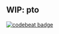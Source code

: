 ## WIP: pto

[![codebeat badge](https://codebeat.co/badges/045c6bbe-76f2-4ec1-8d0d-f1e4e0549bda)](https://codebeat.co/projects/github-com-danielnaranjo-pto-master)
